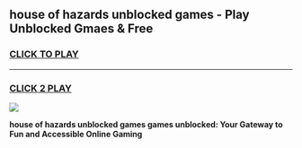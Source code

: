 
## house of hazards unblocked games - Play Unblocked Gmaes & Free
<h3>
<a href="https://news.freeplayer.one?title=house_of_hazards_unblocked_games&ref=16F">CLICK TO PLAY</a></h3>
<hr>

<h3>
<a href="https://news.freeplayer.one?title=house_of_hazards_unblocked_games&ref=16F">CLICK 2 PLAY</a>
  
</h3>

<a href="https://news.freeplayer.one?title=house_of_hazards_unblocked_games&ref=16F/"><img src="https://clearcache.store/games.png"></a>


**house of hazards unblocked games games unblocked: Your Gateway to Fun and Accessible Online Gaming**
